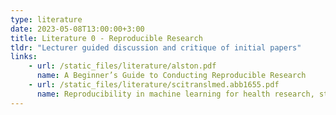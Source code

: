 ```yaml
---
type: literature
date: 2023-05-08T13:00:00+3:00
title: Literature 0 - Reproducible Research
tldr: "Lecturer guided discussion and critique of initial papers"
links: 
    - url: /static_files/literature/alston.pdf
      name: A Beginner’s Guide to Conducting Reproducible Research
    - url: /static_files/literature/scitranslmed.abb1655.pdf
      name: Reproducibility in machine learning for health research, still a ways to go
---
```

